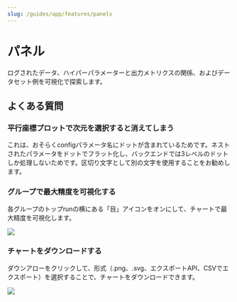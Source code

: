 ```yaml
---
slug: /guides/app/features/panels
---
```


# パネル

ログされたデータ、ハイパーパラメーターと出力メトリクスの関係、およびデータセット例を可視化で探索します。

## よくある質問

### 平行座標プロットで次元を選択すると消えてしまう

これは、おそらくconfigパラメータ名にドットが含まれているためです。ネストされたパラメータをドットでフラット化し、バックエンドでは3レベルのドットしか処理しないためです。区切り文字として別の文字を使用することをお勧めします。

### グループで最大精度を可視化する

各グループのトップrunの横にある「目」アイコンをオンにして、チャートで最大精度を可視化します。

![](/images/app_ui/visualize_max_accuracy.png)

### チャートをダウンロードする

ダウンアローをクリックして、形式（.png、.svg、エクスポートAPI、CSVでエクスポート）を選択することで、チャートをダウンロードできます。

![](/images/app_ui/download_charts.png)